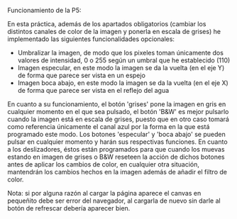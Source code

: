 Funcionamiento de la P5:

En esta práctica, además de los apartados obligatorios (cambiar los distintos canales de color de la imagen y ponerla en escala de grises) he implementado las siguientes funcionalidades opcionales:

- Umbralizar la imagen, de modo que los pixeles toman únicamente dos valores de intensidad, 0 o 255 según un umbral que he establecido (110)
- Imagen especular, en este modo la imagen se da la vuelta (en el eje Y) de forma que parece ser vista en un espejo
- Imagen boca abajo, en este modo la imagen se da la vuelta (en el eje X) de forma que parece ser vista en el reflejo del agua

En cuanto a su funcionamiento, el botón 'grises' pone la imagen en gris en cualquier momento en el que sea pulsado, el botón 'B&W' es mejor pulsarlo cuando la imagen está en escala de grises, puesto que en otro caso tomará como referencia únicamente el canal azul por la forma en la que está programado este modo. Los botones 'especular' y 'boca abajo' se pueden pulsar en cualquier momento y harán sus respectivas funciones.
En cuanto a los deslizadores, éstos están programados para que cuando los muevas estando en imagen de grises o B&W reseteen la acción de dichos botones antes de aplicar los cambios de color, en cualquier otra situación, mantendrán los cambios hechos en la imagen además de añadir el filtro de color.

Nota: si por alguna razón al cargar la página aparece el canvas en pequeñito debe ser error del navegador, al cargarla de nuevo sin darle al botón de refrescar debería aparecer bien.
